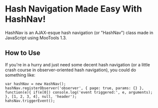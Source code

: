 Hash Navigation Made Easy With HashNav!
=======================================
HashNav is an AJAX-esque hash navigation (or "HashNav") class made in JavaScript using MooTools 1.3.

How to Use
----------
If you're in a hurry and just need some decent hash navigation (or a little crash course in observer-oriented hash navigation), you could do something like:

	var hashNav = new HashNav();
	hashNav.registerObserver('observer', { page: true, params: {} }, function(e){ if(e[0]) console.log('event triggered:', e, arguments); }, [1, 2, 3, 4], null, 'header');
	hahsNav.triggerEvent();